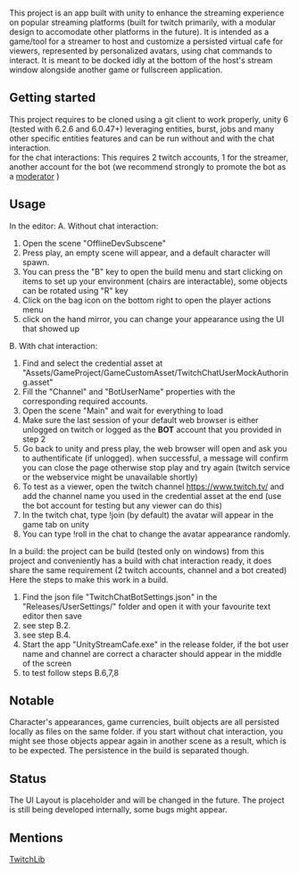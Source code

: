 This project is an app built with unity to enhance the streaming experience on popular streaming platforms (built for twitch primarily, with a modular design to accomodate other platforms in the future).
It is intended as a game/tool for a streamer to host and customize a persisted virtual cafe for viewers, represented by personalized avatars, using chat commands to interact.
It is meant to be docked idly at the bottom of the host's stream window alongside another game or fullscreen application.

## Getting started
This project requires to be cloned using a git client to work properly, unity 6 (tested with 6.2.6 and 6.0.47+) leveraging entities, burst, jobs and many other specific entities features and can be run without and with the chat interaction.  
for the chat interactions: This requires 2 twitch accounts, 1 for the streamer, another account for the bot (we recommend strongly to promote the bot as a [moderator](https://streamlabs.com/content-hub/post/how-to-make-someone-a-mod-on-twitch) )

## Usage
In the editor:
A. Without chat interaction:
1. Open the scene "OfflineDevSubscene"
2. Press play, an empty scene will appear, and a default character will spawn.
3. You can press the "B" key to open the build menu and start clicking on items to set up your environment (chairs are interactable), some objects can be rotated using "R" key
4. Click on the bag icon on the bottom right to open the player actions menu
5. click on the hand mirror, you can change your appearance using the UI that showed up

B. With chat interaction:
1. Find and select the credential asset at "Assets/GameProject/GameCustomAsset/TwitchChatUserMockAuthoring.asset"
2. Fill the "Channel" and "BotUserName" properties with the corresponding required accounts.
3. Open the scene "Main" and wait for everything to load
4. Make sure the last session of your default web browser is either unlogged on twitch or logged as the **BOT** account that you provided in step 2
5. Go back to unity and press play, the web browser will open and ask you to authentificate (if unlogged). when successful, a message will confirm you can close the page otherwise stop play and try again (twitch service or the webservice might be unavailable shortly)
6. To test as a viewer, open the twitch channel https://www.twitch.tv/ and add the channel name you used in the credential asset at the end (use the bot account for testing but any viewer can do this)
7. In the twitch chat, type !join (by default) the avatar will appear in the game tab on unity
8. You can type !roll in the chat to change the avatar appearance randomly.

In a build:
the project can be build (tested only on windows) from this project and conveniently has a build with chat interaction ready,
it does share the same requirement (2 twitch accounts, channel and a bot created)
Here the steps to make this work in a build.
1. Find the json file "TwitchChatBotSettings.json" in the "Releases/UserSettings/" folder and open it with your favourite text editor then save
2. see step B.2.
3. see step B.4.
4. Start the app "UnityStreamCafe.exe" in the release folder, if the bot user name and channel are correct a character should appear in the middle of the screen
5. to test follow steps B.6,7,8


## Notable
Character's appearances, game currencies, built objects are all persisted locally as files on the same folder. 
if you start without chat interaction, you might see those objects appear again in another scene as a result, which is to be expected.
The persistence in the build is separated though.

## Status
The UI Layout is placeholder and will be changed in the future.
The project is still being developed internally, some bugs might appear.

## Mentions
[TwitchLib](https://github.com/TwitchLib/TwitchLib)
